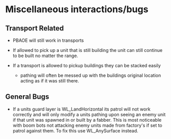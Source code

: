 # Miscellaneous interactions/bugs

## Transport Related

- PBAOE will still work in transports

- If allowed to pick up a unit that is still building the unit can still continue to be built no matter the range.

- If a transport is allowed to pickup buildings they can be stacked easily

  - pathing will often be messed up with the buildings original location acting as if it was still there.

## General Bugs

- If a units guard layer is WL_LandHorizontal its patrol will not work correctly and will only modify a units pathing upon seeing an enemy unit if that unit was spawned in or built by a fabber. This is most noticeable with boom bots not attacking enemy units made from factory's if set to patrol against them. To fix this use WL_AnySurface instead.
